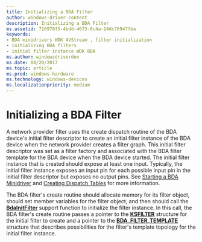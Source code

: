 ```yaml
---
title: Initializing a BDA Filter
author: windows-driver-content
description: Initializing a BDA Filter
ms.assetid: 716978f5-4bdd-4673-8c4a-14dc76947fba
keywords:
- BDA minidrivers WDK AVStream , filter initialization
- initializing BDA filters
- initial filter instance WDK BDA
ms.author: windowsdriverdev
ms.date: 04/20/2017
ms.topic: article
ms.prod: windows-hardware
ms.technology: windows-devices
ms.localizationpriority: medium
---
```


# Initializing a BDA Filter





A network provider filter uses the create dispatch routine of the BDA device's initial filter descriptor to create an initial filter instance of the BDA device when the network provider creates a filter graph. This initial filter descriptor was set as a filter factory and associated with the BDA filter template for the BDA device when the BDA device started. The initial filter instance that is created should expose at least one input. Typically, the initial filter instance exposes an input pin for each possible input pin in the initial filter descriptor but exposes no output pins. See [Starting a BDA Minidriver](starting-a-bda-minidriver.md) and [Creating Dispatch Tables](creating-dispatch-tables.md) for more information.

The BDA filter's create routine should allocate memory for its filter object, should set member variables for the filter object, and then should call the [**BdaInitFilter**](https://msdn.microsoft.com/library/windows/hardware/ff556464) support function to initialize the filter instance. In this call, the BDA filter's create routine passes a pointer to the [**KSFILTER**](https://msdn.microsoft.com/library/windows/hardware/ff562522) structure for the initial filter to create and a pointer to the [**BDA\_FILTER\_TEMPLATE**](https://msdn.microsoft.com/library/windows/hardware/ff556523) structure that describes possibilities for the filter's template topology for the initial filter instance.

 

 




